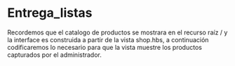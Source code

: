 # Entrega_listas
Recordemos que el catalogo de productos se mostrara en el recurso raíz / y la interface es construida a partir de la vista shop.hbs, a continuación codificaremos lo necesario para que la vista muestre los productos capturados por el administrador. 
